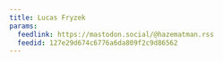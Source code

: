 ```yaml
---
title: Lucas Fryzek
params:
  feedlink: https://mastodon.social/@hazematman.rss
  feedid: 127e29d674c6776a6da809f2c9d86562
---
```

